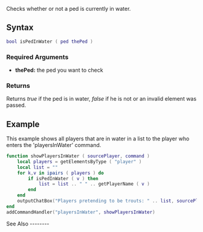 Checks whether or not a ped is currently in water.

Syntax
------

``` lua
bool isPedInWater ( ped thePed )
```

### Required Arguments

-   **thePed:** the ped you want to check

### Returns

Returns *true* if the ped is in water, *false* if he is not or an invalid element was passed.

Example
-------

<section name="Client" class="client" show="true">
This example shows all players that are in water in a list to the player who enters the 'playersInWater' command.

``` lua
function showPlayersInWater ( sourcePlayer, command )
    local players = getElementsByType ( "player" )
    local list = ""
    for k,v in ipairs ( players ) do
        if isPedInWater ( v ) then
            list = list .. " " .. getPlayerName ( v )
        end
    end
    outputChatBox("Players pretending to be trouts: " .. list, sourcePlayer)
end
addCommandHandler("playersInWater", showPlayersInWater)
```

</section>
See Also
--------
